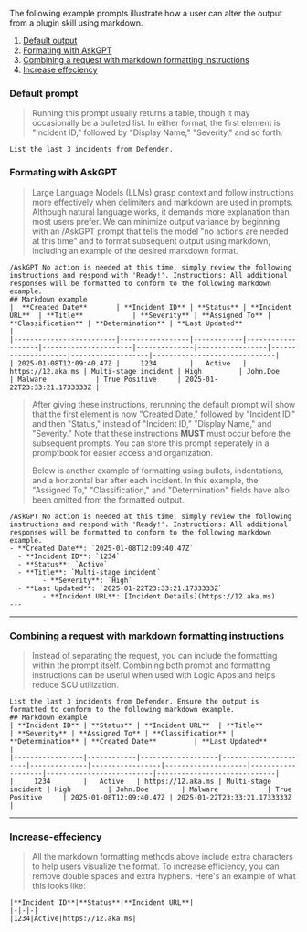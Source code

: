 The following example prompts illustrate how a user can alter the output from a plugin skill using markdown.

1. [Default output](#Default-prompt-output)
2. [Formating with AskGPT](#Formating-with-AskGPT)
3. [Combining a request with markdown formatting instructions](#Combined-instructions-and-markdown-formatting)
4. [Increase effeciency](#Increase-effeciency)

<a name="Default-prompt-output" />

###  Default prompt

> Running this prompt usually returns a table, though it may occasionally be a bulleted list. In either format, the first element is "Incident ID," followed by "Display Name," "Severity," and so forth.
```
List the last 3 incidents from Defender.
```
<a name="Formating-with-AskGPT" />

### Formating with AskGPT

> Large Language Models (LLMs) grasp context and follow instructions more effectively when delimiters and markdown are used in prompts. Although natural language works, it demands more explanation than most users prefer. We can minimize output variance by beginning with an /AskGPT prompt that tells the model "no actions are needed at this time" and to format subsequent output using markdown, including an example of the desired markdown format.
```
/AskGPT No action is needed at this time, simply review the following instructions and respond with 'Ready!'. Instructions: All additional responses will be formatted to conform to the following markdown example.
## Markdown example
|  **Created Date**       | **Incident ID** | **Status** | **Incident URL**  | **Title**            | **Severity** | **Assigned To** | **Classification** | **Determination** | **Last Updated**             | 
|-------------------------|-----------------|------------|-------------------|----------------------|--------------|-----------------|--------------------|-------------------|------------------------------| 
| 2025-01-08T12:09:40.47Z |     1234        |   Active   | https://12.aka.ms | Multi-stage incident | High         | John.Doe        | Malware            | True Positive     | 2025-01-22T23:33:21.1733333Z |
```
> After giving these instructions, rerunning the default prompt will show that the first element is now "Created Date," followed by "Incident ID," and then "Status," instead of "Incident ID," "Display Name," and "Severity." Note that these instructions **MUST** must occur before the subsequent prompts. You can store this prompt seperately in a promptbook for easier access and organization.
>
> Below is another example of formatting using bullets, indentations, and a horizontal bar after each incident. In this example, the "Assigned To," "Classification," and "Determination" fields have also been omitted from the formatted output.
```
/AskGPT No action is needed at this time, simply review the following instructions and respond with 'Ready!'. Instructions: All additional responses will be formatted to conform to the following markdown example.
- **Created Date**: `2025-01-08T12:09:40.47Z`
  - **Incident ID**: `1234`
  - **Status**: `Active`
  - **Title**: `Multi-stage incident`
        - **Severity**: `High`
  - **Last Updated**: `2025-01-22T23:33:21.1733333Z`
        - **Incident URL**: [Incident Details](https://12.aka.ms)
---
```

---

<a name="Combined-instructions-and-markdown-formatting" />

### Combining a request with markdown formatting instructions

> Instead of separating the request, you can include the formatting within the prompt itself. Combining both prompt and formatting instructions can be useful when used with Logic Apps and helps reduce SCU utilization.

 ```
List the last 3 incidents from Defender. Ensure the output is formatted to conform to the following markdown example.
## Markdown example
| **Incident ID** | **Status** | **Incident URL**  | **Title**            | **Severity** | **Assigned To** | **Classification** | **Determination** | **Created Date**         | **Last Updated**            | 
|-----------------|------------|-------------------|----------------------|--------------|-----------------|--------------------|-------------------|--------------------------|-----------------------------| 
|     1234        |   Active   | https://12.aka.ms | Multi-stage incident | High         | John.Doe        | Malware            | True Positive     | 2025-01-08T12:09:40.47Z | 2025-01-22T23:33:21.1733333Z |
```

---

<a name="Increase-effeciency" />

### Increase-effeciency

> All the markdown formatting methods above include extra characters to help users visualize the format. To increase efficiency, you can remove double spaces and extra hyphens. Here's an example of what this looks like:

```
|**Incident ID**|**Status**|**Incident URL**|
|-|-|-|
|1234|Active|https://12.aka.ms|
```
